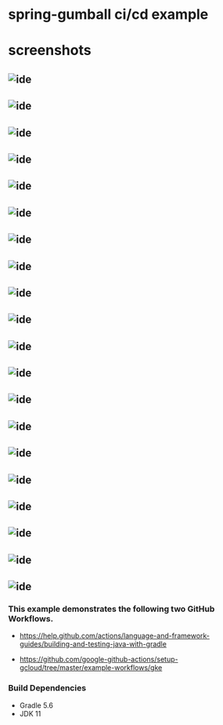 # spring-gumball ci/cd example

# screenshots
## ![ide](images/1.png)
## ![ide](images/2.png)
## ![ide](images/3.png)
## ![ide](images/4.png)
## ![ide](images/5.png)
## ![ide](images/6.png)
## ![ide](images/7.png)
## ![ide](images/8.png)
## ![ide](images/9.png)
## ![ide](images/10.png)
## ![ide](images/11.png)
## ![ide](images/12.png)
## ![ide](images/13.png)
## ![ide](images/14.png)
## ![ide](images/15.png)
## ![ide](images/16.png)
## ![ide](images/17.png)
## ![ide](images/18.png)
## ![ide](images/19.png)
## ![ide](images/20.png)

### This example demonstrates the following two GitHub Workflows.

* https://help.github.com/actions/language-and-framework-guides/building-and-testing-java-with-gradle

* https://github.com/google-github-actions/setup-gcloud/tree/master/example-workflows/gke

### Build Dependencies

* Gradle 5.6
* JDK 11
